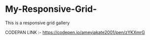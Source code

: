 # My-Responsive-Grid-


This is a responsive grid gallery



CODEPAN LINK :-  https://codepen.io/ameyjakate2001/pen/zYKXmrG
